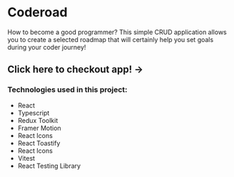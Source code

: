 <h1>Coderoad</h1>
How to become a good programmer? This simple CRUD application allows you to create a selected roadmap that will certainly help you set goals during your coder journey!
<h2>Click here to checkout app! -> </h2> 
<a href="https://coderoad.vercel.app/"></a>
<h3>Technologies used in this project:</h3>
<ul>
  <li>React</li>
  <li>Typescript</li> 
  <li>Redux Toolkit</li>
  <li>Framer Motion</li>
  <li>React Icons</li>
  <li>React Toastify</li>
  <li>React Icons</li>
  <li>Vitest</li>
  <li>React Testing Library</li>
</ul>


